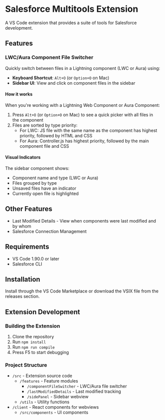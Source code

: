 # Salesforce Multitools Extension

A VS Code extension that provides a suite of tools for Salesforce development.

## Features

### LWC/Aura Component File Switcher

Quickly switch between files in a Lightning component (LWC or Aura) using:

- **Keyboard Shortcut**: `Alt+O` (or `Option+O` on Mac)
- **Sidebar UI**: View and click on component files in the sidebar

#### How it works

When you're working with a Lightning Web Component or Aura Component:

1. Press `Alt+O` (or `Option+O` on Mac) to see a quick picker with all files in the component
2. Files are sorted by type priority:
   - For LWC: JS file with the same name as the component has highest priority, followed by HTML and CSS
   - For Aura: Controller.js has highest priority, followed by the main component file and CSS

#### Visual Indicators

The sidebar component shows:
- Component name and type (LWC or Aura)
- Files grouped by type 
- Unsaved files have an indicator
- Currently open file is highlighted

## Other Features

- Last Modified Details - View when components were last modified and by whom
- Salesforce Connection Management

## Requirements

- VS Code 1.90.0 or later
- Salesforce CLI

## Installation

Install through the VS Code Marketplace or download the VSIX file from the releases section.

## Extension Development

### Building the Extension

1. Clone the repository
2. Run `npm install`
3. Run `npm run compile`
4. Press F5 to start debugging

### Project Structure

- `/src` - Extension source code
  - `/features` - Feature modules
    - `/componentFileSwitcher` - LWC/Aura file switcher
    - `/lastModifiedDetails` - Last modified tracking
    - `/sidePanel` - Sidebar webview
  - `/utils` - Utility functions
- `/client` - React components for webviews
  - `/src/components` - UI components
